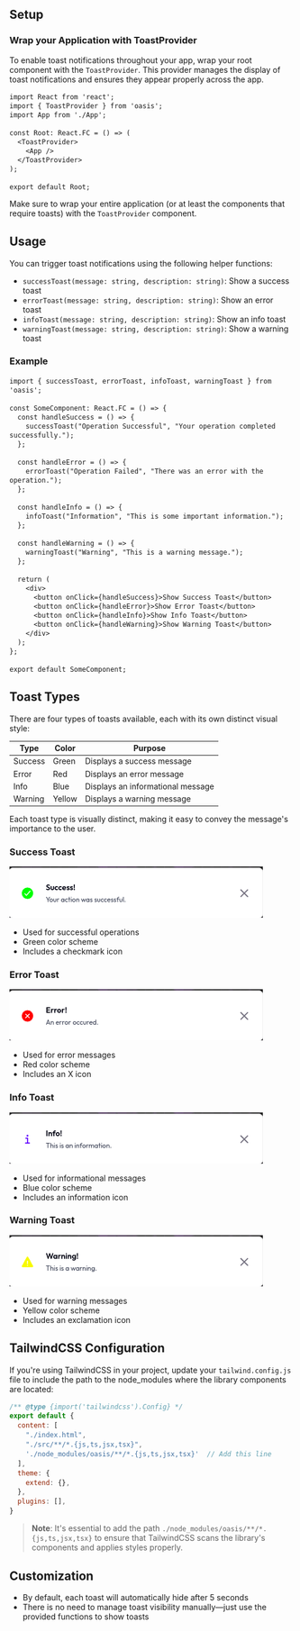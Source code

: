 ## Setup

### Wrap your Application with ToastProvider

To enable toast notifications throughout your app, wrap your root component with the `ToastProvider`. This provider manages the display of toast notifications and ensures they appear properly across the app.

```tsx
import React from 'react';
import { ToastProvider } from 'oasis';
import App from './App';

const Root: React.FC = () => (
  <ToastProvider>
    <App />
  </ToastProvider>
);

export default Root;
```

Make sure to wrap your entire application (or at least the components that require toasts) with the `ToastProvider` component.

## Usage

You can trigger toast notifications using the following helper functions:

- `successToast(message: string, description: string)`: Show a success toast
- `errorToast(message: string, description: string)`: Show an error toast
- `infoToast(message: string, description: string)`: Show an info toast
- `warningToast(message: string, description: string)`: Show a warning toast

### Example

```tsx
import { successToast, errorToast, infoToast, warningToast } from 'oasis';

const SomeComponent: React.FC = () => {
  const handleSuccess = () => {
    successToast("Operation Successful", "Your operation completed successfully.");
  };

  const handleError = () => {
    errorToast("Operation Failed", "There was an error with the operation.");
  };

  const handleInfo = () => {
    infoToast("Information", "This is some important information.");
  };

  const handleWarning = () => {
    warningToast("Warning", "This is a warning message.");
  };

  return (
    <div>
      <button onClick={handleSuccess}>Show Success Toast</button>
      <button onClick={handleError}>Show Error Toast</button>
      <button onClick={handleInfo}>Show Info Toast</button>
      <button onClick={handleWarning}>Show Warning Toast</button>
    </div>
  );
};

export default SomeComponent;
```

## Toast Types

There are four types of toasts available, each with its own distinct visual style:

| Type    | Color  | Purpose                                      |
|---------|--------|----------------------------------------------|
| Success | Green  | Displays a success message                   |
| Error   | Red    | Displays an error message                    |
| Info    | Blue   | Displays an informational message            |
| Warning | Yellow | Displays a warning message                   |

Each toast type is visually distinct, making it easy to convey the message's importance to the user.


### Success Toast
![Success Toast](/docs/img/success.png)
- Used for successful operations
- Green color scheme
- Includes a checkmark icon

### Error Toast
![Error Toast](/docs/img/error.png)
- Used for error messages
- Red color scheme
- Includes an X icon

### Info Toast
![Info Toast](/docs/img/info.png)
- Used for informational messages
- Blue color scheme
- Includes an information icon

### Warning Toast
![Warning Toast](/docs/img/warning.png)
- Used for warning messages
- Yellow color scheme
- Includes an exclamation icon

## TailwindCSS Configuration

If you're using TailwindCSS in your project, update your `tailwind.config.js` file to include the path to the node_modules where the library components are located:

```js
/** @type {import('tailwindcss').Config} */
export default {
  content: [
    "./index.html",
    "./src/**/*.{js,ts,jsx,tsx}",
    './node_modules/oasis/**/*.{js,ts,jsx,tsx}'  // Add this line
  ],
  theme: {
    extend: {},
  },
  plugins: [],
}
```

> **Note**: It's essential to add the path `./node_modules/oasis/**/*.{js,ts,jsx,tsx}` to ensure that TailwindCSS scans the library's components and applies styles properly.

## Customization

- By default, each toast will automatically hide after 5 seconds
- There is no need to manage toast visibility manually—just use the provided functions to show toasts